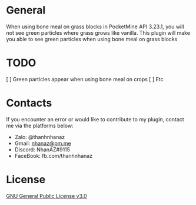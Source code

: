 # General

When using bone meal on grass blocks in PocketMine API 3.23.1, you will not see green particles where grass grows like vanilla. This plugin will make you able to see green particles when using bone meal on grass blocks

# TODO
[ ] Green particles appear when using bone meal on crops
[ ] Etc

# Contacts
If you encounter an error or would like to contribute to my plugin, contact me via the platforms below:

- Zalo: @thanhnhanaz
- Gmail: nhanaz@pm.me
- Discord: NhanAZ#9115
- FaceBook: fb.com/thanhnhanaz

# License
[GNU General Public License v3.0](https://www.gnu.org/licenses/gpl-3.0.html)
